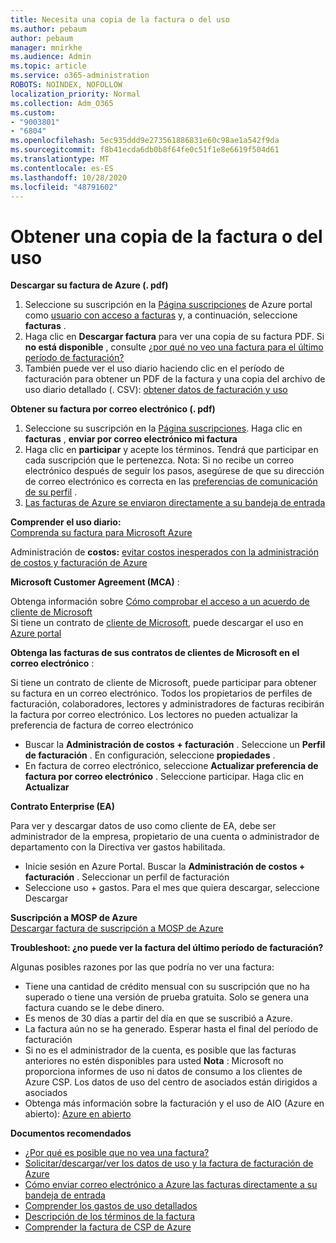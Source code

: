 ```yaml
---
title: Necesita una copia de la factura o del uso
ms.author: pebaum
author: pebaum
manager: mnirkhe
ms.audience: Admin
ms.topic: article
ms.service: o365-administration
ROBOTS: NOINDEX, NOFOLLOW
localization_priority: Normal
ms.collection: Adm_O365
ms.custom:
- "9003801"
- "6804"
ms.openlocfilehash: 5ec935ddd9e273561886831e60c98ae1a542f9da
ms.sourcegitcommit: f8b41ecda6db0b8f64fe0c51f1e8e6619f504d61
ms.translationtype: MT
ms.contentlocale: es-ES
ms.lasthandoff: 10/28/2020
ms.locfileid: "48791602"
---
```

# <a name="get-a-copy-of-your-bill-or-usage"></a>Obtener una copia de la factura o del uso

**Descargar su factura de Azure (. pdf)**

1. Seleccione su suscripción en la [Página suscripciones](https://portal.azure.com/#blade/Microsoft_Azure_Billing/SubscriptionsBlade) de Azure portal como [usuario con acceso a facturas](https://docs.microsoft.com/azure/cost-management-billing/manage/manage-billing-access?WT.mc_id=Portal-Microsoft_Azure_Support) y, a continuación, seleccione **facturas** .
2. Haga clic en **Descargar factura** para ver una copia de su factura PDF. Si **no está disponible** , consulte [¿por qué no veo una factura para el último período de facturación?](https://docs.microsoft.com/azure/cost-management-billing/manage/download-azure-invoice-daily-usage-date?WT.mc_id=Portal-Microsoft_Azure_Support#noinvoice)
3. También puede ver el uso diario haciendo clic en el período de facturación para obtener un PDF de la factura y una copia del archivo de uso diario detallado (. CSV): [obtener datos de facturación y uso](https://docs.microsoft.com/azure/cost-management-billing/manage/download-azure-invoice-daily-usage-date?WT.mc_id=Portal-Microsoft_Azure_Support)

**Obtener su factura por correo electrónico (. pdf)**

1. Seleccione su suscripción en la [Página suscripciones](https://ms.portal.azure.com/#blade/Microsoft_Azure_Billing/SubscriptionsBlade). Haga clic en **facturas** , **enviar por correo electrónico mi factura**
2. Haga clic en **participar** y acepte los términos. Tendrá que participar en cada suscripción que le pertenezca. Nota: Si no recibe un correo electrónico después de seguir los pasos, asegúrese de que su dirección de correo electrónico es correcta en las [preferencias de comunicación de su perfil](https://account.windowsazure.com/profile) .
3. [Las facturas de Azure se enviaron directamente a su bandeja de entrada](https://azure.microsoft.com/blog/azure-email-invoices/)

**Comprender el uso diario:**  
 [Comprenda su factura para Microsoft Azure](https://docs.microsoft.com/azure/cost-management-billing/understand/review-individual-bill?WT.mc_id=Portal-Microsoft_Azure_Support)  

Administración de **costos:** [evitar costos inesperados con la administración de costos y facturación de Azure](https://docs.microsoft.com/azure/cost-management-billing/manage/getting-started?WT.mc_id=Portal-Microsoft_Azure_Support)  

**Microsoft Customer Agreement (MCA)** :

Obtenga información sobre  [Cómo comprobar el acceso a un acuerdo de cliente de Microsoft](https://docs.microsoft.com/azure/cost-management-billing/manage/download-azure-invoice-daily-usage-date?WT.mc_id=Portal-Microsoft_Azure_Support#check-access-to-a-microsoft-customer-agreement)  
Si tiene un contrato de [cliente de Microsoft](https://docs.microsoft.com/azure/cost-management-billing/manage/download-azure-invoice-daily-usage-date?WT.mc_id=Portal-Microsoft_Azure_Support#check-access-to-a-microsoft-customer-agreement), puede descargar el uso en [Azure portal](https://portal.azure.com/)

**Obtenga las facturas de sus contratos de clientes de Microsoft en el correo electrónico** :

Si tiene un contrato de cliente de Microsoft, puede participar para obtener su factura en un correo electrónico. Todos los propietarios de perfiles de facturación, colaboradores, lectores y administradores de facturas recibirán la factura por correo electrónico. Los lectores no pueden actualizar la preferencia de factura de correo electrónico

- Buscar la **Administración de costos + facturación** . Seleccione un **Perfil de facturación** . En configuración, seleccione **propiedades** .
- En factura de correo electrónico, seleccione **Actualizar preferencia de factura por correo electrónico** . Seleccione participar. Haga clic en **Actualizar**

**Contrato Enterprise (EA)**

Para ver y descargar datos de uso como cliente de EA, debe ser administrador de la empresa, propietario de una cuenta o administrador de departamento con la Directiva ver gastos habilitada.

- Inicie sesión en Azure Portal. Buscar la **Administración de costos + facturación** . Seleccionar un perfil de facturación
- Seleccione uso + gastos. Para el mes que quiera descargar, seleccione Descargar

**Suscripción a MOSP de Azure**  
[Descargar factura de suscripción a MOSP de Azure](https://docs.microsoft.com/azure/cost-management-billing/understand/download-azure-invoice?WT.mc_id=Portal-Microsoft_Azure_Support#download-your-mosp-azure-subscription-invoice)

**Troubleshoot: ¿no puede ver la factura del último período de facturación?**

Algunas posibles razones por las que podría no ver una factura:

- Tiene una cantidad de crédito mensual con su suscripción que no ha superado o tiene una versión de prueba gratuita. Solo se genera una factura cuando se le debe dinero.
- Es menos de 30 días a partir del día en que se suscribió a Azure.
- La factura aún no se ha generado. Esperar hasta el final del período de facturación
- Si no es el administrador de la cuenta, es posible que las facturas anteriores no estén disponibles para usted **Nota** : Microsoft no proporciona informes de uso ni datos de consumo a los clientes de Azure CSP. Los datos de uso del centro de asociados están dirigidos a asociados
- Obtenga más información sobre la facturación y el uso de AIO (Azure en abierto): [Azure en abierto](https://azure.microsoft.com/offers/ms-azr-0111p/)

**Documentos recomendados**

- [¿Por qué es posible que no vea una factura?](https://docs.microsoft.com/azure/cost-management-billing/understand/download-azure-invoice?WT.mc_id=Portal-Microsoft_Azure_Support#noinvoice)
- [Solicitar/descargar/ver los datos de uso y la factura de facturación de Azure](https://docs.microsoft.com/azure/cost-management-billing/manage/download-azure-invoice-daily-usage-date?WT.mc_id=Portal-Microsoft_Azure_Support)
- [Cómo enviar correo electrónico a Azure las facturas directamente a su bandeja de entrada](https://docs.microsoft.com/azure/cost-management-billing/manage/download-azure-invoice-daily-usage-date?WT.mc_id=Portal-Microsoft_Azure_Support)
- [Comprender los gastos de uso detallados](https://docs.microsoft.com/azure/cost-management-billing/understand/review-individual-bill?WT.mc_id=Portal-Microsoft_Azure_Support#csv)
- [Descripción de los términos de la factura](https://docs.microsoft.com/azure/cost-management-billing/understand/understand-invoice?WT.mc_id=Portal-Microsoft_Azure_Support)
- [Comprender la factura de CSP de Azure](https://docs.microsoft.com/partner-center/azure-plan-lp?WT.mc_id=Portal-Microsoft_Azure_Support)
